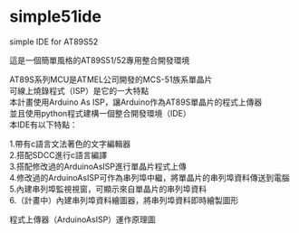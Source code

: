 # simple51ide
simple IDE for AT89S52
  
這是一個簡單風格的AT89S51/52專用整合開發環境

AT89S系列MCU是ATMEL公司開發的MCS-51族系單晶片  
可線上燒錄程式（ISP）是它的一大特點  
本計畫使用Arduino As ISP，讓Arduino作為AT89S單晶片的程式上傳器  
並且使用python程式建構一個整合開發環境（IDE）  
本IDE有以下特點：  
  
1.帶有c語言文法著色的文字編輯器  
2.搭配SDCC進行c語言編譯  
3.搭配修改過的ArduinoAsISP進行單晶片程式上傳  
4.修改過的ArduinoAsISP可作為串列埠中繼，將單晶片的串列埠資料傳送到電腦  
5.內建串列埠監視視窗，可顯示來自單晶片的串列埠資料  
6.（計畫中）內建串列埠資料繪圖器，將串列埠資料即時繪製圖形  

程式上傳器（ArduinoAsISP）運作原理圖  
[](./test.jpg)  
